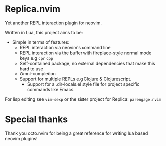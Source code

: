 # Replica.nvim

Yet another REPL interaction plugin for neovim.

Written in Lua, this project aims to be:

- Simple in terms of features:
  - REPL interaction via neovim's command line
  - REPL interaction via the buffer with fireplace-style normal mode keys e.g `cpr` `cpp`
  - Self-contained package, no external dependencies that make this hard to use
  - Omni-completion
  - Support for multiple REPLs e.g Clojure & Clojurescript.
    - Support for a .dir-locals.el style file for project specific commands like Emacs.

For lisp editing see `vim-sexp` or the sister project for Replica: `parengage.nvim`

# Special thanks

Thank you octo.nvim for being a great reference for writing lua based neovim plugins!
